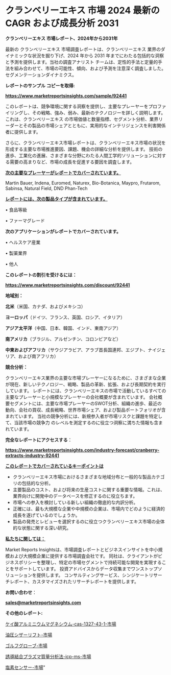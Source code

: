 # クランベリーエキス 市場 2024 最新の CAGR および成長分析 2031

<strong>クランベリーエキス 市場レポート、2024年から2031年</strong>

最新の クランベリーエキス 市場調査レポートは、クランベリーエキス 業界のダイナミックな状況を掘り下げ、2024 年から 2031 年までにわたる包括的な洞察と予測を提供します。当社の調査アナリスト チームは、定性的手法と定量的手法を組み合わせて、市場の可能性、傾向、および予測を注意深く調査しました。 セグメンテーションダイナミクス。



<strong>レポートのサンプル コピーを取得:</strong> <a href=https://www.marketreportsinsights.com/sample/92441>

<strong><u>https://www.marketreportsinsights.com/sample/92441</u></strong></a>

このレポートは、競争環境に関する洞察を提供し、主要なプレーヤーをプロファイリングし、その戦略、強み、弱み、最新のテクノロジーを詳しく説明します。 これは、クランベリーエキス の市場価値と数量指標、セグメント分析、業界リーダーとその製品の市場シェアとともに、実用的なインテリジェンスを利害関係者に提供します。

さらに、クランベリーエキス市場レポートは、クランベリーエキス市場の状況を形成する主要な市場推進要因、課題、機会の詳細な分析を提供します。 技術の進歩、工業化の進展、さまざまな分野にわたる人間工学的ソリューションに対する需要の高まりなど、市場の成長を促進する要因を調査します。



<strong><u>次の主要なプレーヤーがレポートでカバーされています。</u></strong>

Martin Bauer, Indena, Euromed, Naturex, Bio-Botanica, Maypro, Frutarom, Sabinsa, Natural Field, DND Phan-Tech



<strong><u><b>レポートには、次の製品タイプが含まれています。</b></u></strong>

• 食品等級

• ファーマグレード



<strong><b>次のアプリケーションがレポートでカバーされています。</b></strong>

• ヘルスケア産業

• 製薬業界

• 他人



<strong><b>このレポートの割引を受けるには：</b></strong><a href=https://www.marketreportsinsights.com/discount/92441>

<strong><u>https://www.marketreportsinsights.com/discount/92441</u></strong></a>



<strong>地域別：</strong>



<strong>北米</strong>（米国、カナダ、およびメキシコ）



<strong>ヨーロッパ</strong>（ドイツ、フランス、英国、ロシア、イタリア）



<strong>アジア太平洋</strong>（中国、日本、韓国、インド、東南アジア）



<strong>南アメリカ</strong>（ブラジル、アルゼンチン、コロンビアなど）



<strong>中東およびアフリカ</strong>（サウジアラビア、アラブ首長国連邦、エジプト、ナイジェリア、および南アフリカ）



<strong>競合分析：</strong>

クランベリーエキス業界の主要な市場プレーヤーになるために、さまざまな企業が現在、新しいテクノロジー、戦略、製品の革新、拡張、および長期契約を実行しています。 レポートには、クランベリーエキスの市場で活動しているすべての主要なプレーヤーと小規模なプレーヤーの会社概要が含まれています。 会社概要セグメントには、主要な市場プレーヤーのSWOT分析、組織の進歩、最近の動向、会社の買収、成長戦略、世界市場シェア、および製品ポートフォリオが含まれています。 当社の競争分析には、新規参入者が市場リスクと課題を特定して、当該市場の競争力 のレベルを測定するのに役立つ洞察に満ちた情報も含まれています。



<strong>完全なレポートにアクセスする</strong>：

<a href=https://www.marketreportsinsights.com/industry-forecast/cranberry-extracts-industry-92441>

<strong><u>https://www.marketreportsinsights.com/industry-forecast/cranberry-extracts-industry-92441</u></strong></a>



<strong><u><b>このレポートでカバーされているキーポイントは</b></u></strong>
<ul>
  <li>クランベリーエキス市場におけるさまざまな地域分布と一般的な製品カテゴリの包括的な分析。</li>
  <li>主要製品のコスト、および将来の生産コストに関する重要な情報。これは、業界向けに開発中のデータベースを修正するのに役立ちます。</li>
  <li>市場への参入を検討している新しい組織の徹底的な内訳分析。</li>
  <li>正確には、最も大規模な企業や中規模の企業は、市場内でどのように経済的成長を遂げているのでしょうか。</li>
  <li>製品の発売とレビューを選択するのに役立つクランベリーエキス市場の全体的な状態に関する深い研究。</li>
</ul>


<strong><u><b>私たちに関しては：</b></u></strong>

Market Reports Insightsは、市場調査レポートとビジネスインサイトを中小規模および大規模企業に提供する市場調査会社です。 同社は、クライアントがビジネスポリシーを整理し、特定の市場セグメントで持続可能な開発を実現することをサポートしています。 投資アドバイスからデータ収集までワンストップソリューションを提供します。 コンサルティングサービス、シンジケートリサーチレポート、カスタマイズされたリサーチレポートを提供します。



<strong><b>お問い合わせ</b></strong>：

<a href=mailto:sales@marketreportsinsights.com>

<strong><u>sales@marketreportsinsights.com</u></strong></a>



<strong>その他のレポート:</strong>

<a href=https://www.linkedin.com/pulse/ケイ酸アルミニウムマグネシウム-cas-1327-43-1-市場-2030-xp1wf/>ケイ酸アルミニウムマグネシウム-cas-1327-43-1-市場</a>

<a href=https://www.linkedin.com/pulse/油圧シザーリフト-市場-2023-収益と成長ドライバー-2030-pr-news-hub-kjbkf/>油圧シザーリフト-市場</a>

<a href=https://www.linkedin.com/pulse/ゴルフグローブ-市場-2023-swot-分析と最新イノベーション-2030-gwbuf/>ゴルフグローブ-市場</a>

<a href=https://www.linkedin.com/pulse/誘導結合プラズマ質量分析法-icp-ms-市場-2023-swot-分析と最新イノベーション-hqubf/>誘導結合プラズマ質量分析法-icp-ms-市場</a>

<a href=https://www.linkedin.com/pulse/塩素センサー-市場-2023-新興市場-将来の動向と市場需要-2030-kofvf/>塩素センサー-市場</a>"
